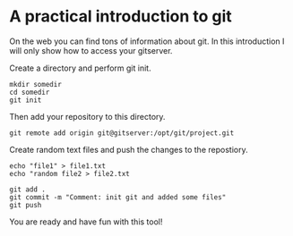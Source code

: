 # A practical introduction to git
On the web you can find tons of information about git. In this introduction I will only show how to access your gitserver.

Create a directory and perform git init.
```shell
mkdir somedir
cd somedir
git init
```
Then add your repository to this directory.
```shell
git remote add origin git@gitserver:/opt/git/project.git
```

Create random text files and push the changes to the repostiory.
```shell
echo "file1" > file1.txt
echo "random file2 > file2.txt

git add . 
git commit -m "Comment: init git and added some files"
git push
```

You are ready and have fun with this tool!
